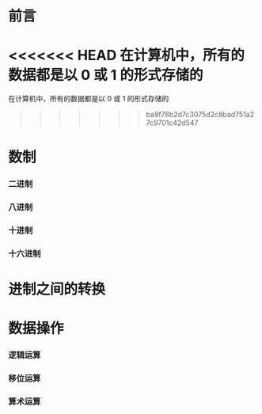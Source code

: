 # 前言

<<<<<<< HEAD
在计算机中，所有的数据都是以 0 或 1 的形式存储的
================================================

在计算机中，所有的数据都是以 0 或 1 的形式存储的

>>>>>>> ba9f78b2d7c3075d2c8bad751a27c9701c42d547
>>>>>>>
>>>>>>
>>>>>
>>>>
>>>
>>

# 数制

### 二进制

### 八进制

### 十进制

### 十六进制

# 进制之间的转换

# 数据操作

### 逻辑运算

### 移位运算

### 算术运算
